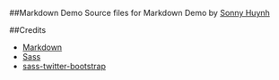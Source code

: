 ##Markdown Demo
Source files for Markdown Demo by [Sonny Huynh](http://www.sonnyhuynh.com)

##Credits
- [Markdown](http://daringfireball.net/projects/markdown/)
- [Sass](http://sass-lang.com/)
- [sass-twitter-bootstrap](https://github.com/jlong/sass-twitter-bootstrap)
